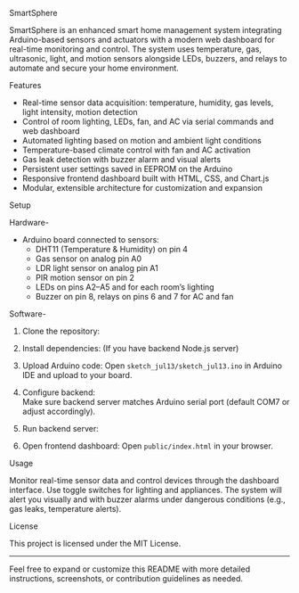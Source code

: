 SmartSphere

SmartSphere is an enhanced smart home management system integrating Arduino-based sensors and actuators with a modern web dashboard for real-time monitoring and control. The system uses temperature, gas, ultrasonic, light, and motion sensors alongside LEDs, buzzers, and relays to automate and secure your home environment.

Features

- Real-time sensor data acquisition: temperature, humidity, gas levels, light intensity, motion detection
- Control of room lighting, LEDs, fan, and AC via serial commands and web dashboard
- Automated lighting based on motion and ambient light conditions
- Temperature-based climate control with fan and AC activation
- Gas leak detection with buzzer alarm and visual alerts
- Persistent user settings saved in EEPROM on the Arduino
- Responsive frontend dashboard built with HTML, CSS, and Chart.js
- Modular, extensible architecture for customization and expansion

 Setup

 Hardware-

- Arduino board connected to sensors:
  - DHT11 (Temperature & Humidity) on pin 4
  - Gas sensor on analog pin A0
  - LDR light sensor on analog pin A1
  - PIR motion sensor on pin 2
  - LEDs on pins A2–A5 and for each room’s lighting
  - Buzzer on pin 8, relays on pins 6 and 7 for AC and fan

 Software-

1. Clone the repository:  

2. Install dependencies: 
(If you have backend Node.js server)  

3. Upload Arduino code: 
Open `sketch_jul13/sketch_jul13.ino` in Arduino IDE and upload to your board.

4. Configure backend:  
Make sure backend server matches Arduino serial port (default COM7 or adjust accordingly).

5. Run backend server:

6. Open frontend dashboard: 
Open `public/index.html` in your browser.

 Usage

Monitor real-time sensor data and control devices through the dashboard interface. Use toggle switches for lighting and appliances. The system will alert you visually and with buzzer alarms under dangerous conditions (e.g., gas leaks, temperature alerts).

 License

This project is licensed under the MIT License.

---

Feel free to expand or customize this README with more detailed instructions, screenshots, or contribution guidelines as needed.

